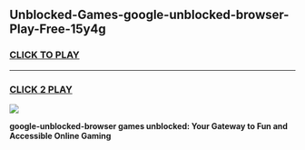 
## Unblocked-Games-google-unblocked-browser-Play-Free-15y4g
<h3>
<a href="https://premium76.site?title=google-unblocked-browser&ref=20M">CLICK TO PLAY</a></h3>
<hr>

<h3>
<a href="https://premium76.site?title=google-unblocked-browser&ref=20M">CLICK 2 PLAY</a>
  
</h3>

<a href="https://premium76.site?title=google-unblocked-browser&ref=19M"><img src="https://clearcache.store/games.png"></a>


**google-unblocked-browser games unblocked: Your Gateway to Fun and Accessible Online Gaming**
